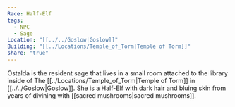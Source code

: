 ```yaml
---
Race: Half-Elf
tags:
  - NPC
  - Sage
Location: "[[../../Goslow|Goslow]]"
Building: "[[../Locations/Temple_of_Torm|Temple of Torm]]"
share: "true"
---
```


Ostalda is the resident sage that lives in a small room attached to the library inside of The [[../Locations/Temple_of_Torm|Temple of Torm]] in [[../../Goslow|Goslow]]. She is a Half-Elf with dark hair and bluing skin from years of divining with [[sacred mushrooms|sacred mushrooms]].

